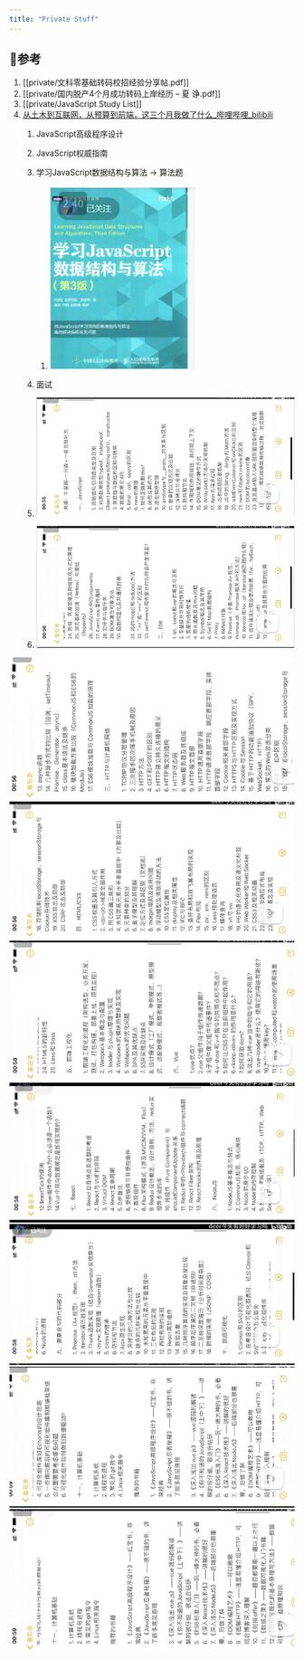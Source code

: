 ```yaml
---
title: "Private Stuff"
---
```


## 📃参考
1. [[private/文科零基础转码校招经验分享帖.pdf]]
2. [[private/国内脱产4个月成功转码上岸经历 – 夏 诤.pdf]]
3. [[private/JavaScript Study List]]
4. [从土木到互联网，从预算到前端，这三个月我做了什么_哔哩哔哩_bilibili](https://www.bilibili.com/video/BV1hU4y1U7Vy?spm_id_from=333.337.search-card.all.click&vd_source=036e5f134d60d008b4510c6ef05bb59d)
	1. JavaScript高级程序设计
	2. JavaScript权威指南
	3. 学习JavaScript数据结构与算法 → 算法题
		1. ![](https://raw.githubusercontent.com/Meyerclex/image/main/20220826015708.png)
	4. 面试
	5. ![](https://raw.githubusercontent.com/Meyerclex/image/main/20220826015921.png)

	6. ![](https://raw.githubusercontent.com/Meyerclex/image/main/20220826015905.png)

![](https://raw.githubusercontent.com/Meyerclex/image/main/20220826015939.png)
![](https://raw.githubusercontent.com/Meyerclex/image/main/20220826015946.png)
![](https://raw.githubusercontent.com/Meyerclex/image/main/20220826020000.png)
![](https://raw.githubusercontent.com/Meyerclex/image/main/20220826020010.png)
![](https://raw.githubusercontent.com/Meyerclex/image/main/20220826020018.png)
![](https://raw.githubusercontent.com/Meyerclex/image/main/20220826020026.png)
![](https://raw.githubusercontent.com/Meyerclex/image/main/20220826020034.png)

